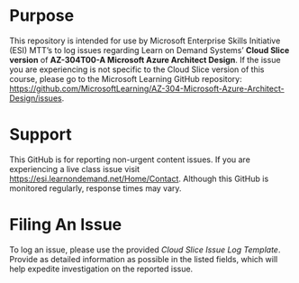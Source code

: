 
# Purpose

This repository is intended for use by Microsoft Enterprise Skills Initiative (ESI) MTT’s to log issues regarding Learn on Demand Systems’ **Cloud Slice version** of **AZ-304T00-A Microsoft Azure Architect Design**. If the issue you are experiencing is not specific to the Cloud Slice version of this course, please go to the Microsoft Learning GitHub repository: https://github.com/MicrosoftLearning/AZ-304-Microsoft-Azure-Architect-Design/issues.

# Support
This GitHub is for reporting non-urgent content issues. If you are experiencing a live class issue visit https://esi.learnondemand.net/Home/Contact. Although this GitHub is monitored regularly, response times may vary. 



# Filing An Issue

To log an issue, please use the provided *Cloud Slice Issue Log Template*. Provide as detailed information as possible in the listed fields, which will help expedite investigation on the reported issue.

